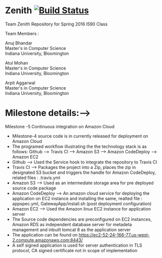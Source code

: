 # Zenith  [![Build Status](https://travis-ci.org/airavata-courses/TeamZenith.svg?branch=master)](https://travis-ci.org/airavata-courses/TeamZenith)

Team Zenith Repository for Spring 2016 I590 Class

Team Members :

Anuj Bhandar  
  Master's in Computer Science  
  Indiana University, Bloomington  

Atul Mohan  
  Master's in Computer Science  
  Indiana University, Bloomington 

Arpit Aggarwal  
  Master's in Computer Science  
  Indiana University, Bloomington
  
# Milestone details:-->
  Milestone -5 Continuous integration on Amazon Cloud
  
  * Milestone-4 source code is in currently released for deployment on Amazon Cloud
  * The programed workflow illustrating the the technology stack is as follows:
	Github --> Travis CI --> Amazon S3 --> Amazon CodeDeploy --> Amazon EC2
  * Github --> Used the Service hook to integrate the repository to Travis CI
  * Travis CI --> Packages the project into a Zip, places the zip in designated S3 bucket and triggers the handle for Amazon CodeDeploy, related files : .travis.yml
  * Amazon S3 --> Used as an intermediate storage area for pre deployed source code package
  * Amazon CodeDeploy --> An amazon cloud service for deploying the application on EC2 instance and installing the same, realted file : appspec.yml, GatewayApp/install.sh (post deployment configuration)
  * Amazon EC2 --> Used the Amazon linux EC2 instance for application server
  * The Source code dependencies are preconfigured on EC2 instances, Amazon RDS as independent database server for metadeta management and inbuilt tomcat 8 as the application server
  * The application can be found on https://ec2-52-24-166-77.us-west-2.compute.amazonaws.com:8443/
  * A self signed application is used for server authentication in TLS protocol, CA signed certificate not in scope of implementation


